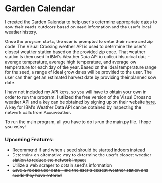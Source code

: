 # Garden Calendar

I created the Garden Calendar to help user's determine appropriate dates to sow their seeds outdoors based on seed information and the user's local weather history.

Once the program starts, the user is prompted to enter their name and zip code. The Visual Crossing weather API is used to determine the user's closest weather station based on the provided zip code. That weather station is then used in IBM's Weather Data API to collect historical data - average temperature, average high temperature, and average low temperature for each day of the year. Based on the ideal temperature range for the seed, a range of ideal grow dates will be provided to the user. The user can then get an estimated harvest date by providing their planned sow date.

I have not included my API keys, so you will have to obtain your own in order to run the program. I utilized the free version of the Visual Crossing weather API and a key can be obtained by signing up on their website [here](https://www.visualcrossing.com/sign-up). A key for IBM's Weather Data API can be obtained by inspecting the network calls from Accuweather.

To run the main program, all you have to do is run the main.py file. I hope you enjoy!

### Upcoming Features:

- Recommend if and when a seed should be started indoors instead
- ~~Determine an alternative way to determine the user's closest weather station to reduce the network impact~~
- Utilize a web scraper to obtain seed's information
- ~~Save & reload user data - like the user's closest weather station and seeds they have entered~~
